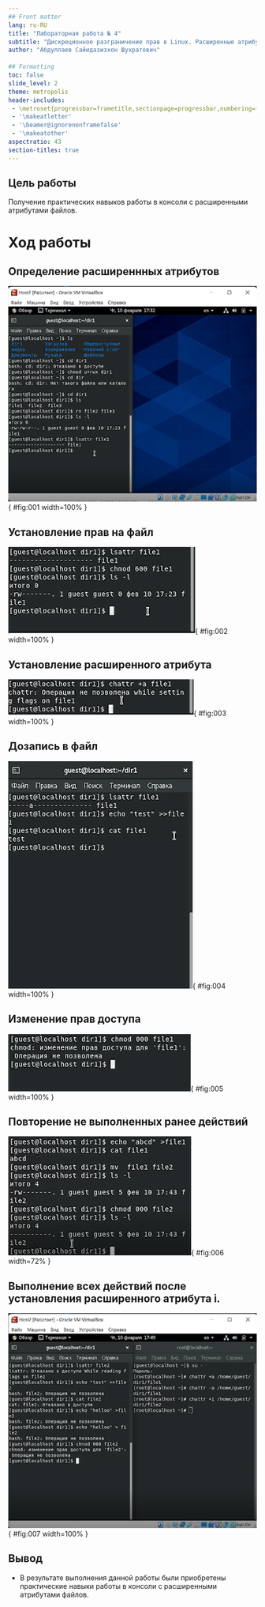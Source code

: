 ```yaml
---
## Front matter
lang: ru-RU
title: "Лабораторная работа № 4"
subtitle: "Дискреционное разграничение прав в Linux. Расширенные атрибуты"
author: "Абдуллаев Сайидазизхон Шухратович"

## Formatting
toc: false
slide_level: 2
theme: metropolis
header-includes: 
 - \metroset{progressbar=frametitle,sectionpage=progressbar,numbering=fraction}
 - '\makeatletter'
 - '\beamer@ignorenonframefalse'
 - '\makeatother'
aspectratio: 43
section-titles: true
---
```


## Цель работы

Получение практических навыков работы в консоли с расширенными атрибутами файлов.

# Ход работы

## Определение расширеннных атрибутов

![](image/pres/1.png){ #fig:001 width=100% }

## Установление прав на файл
![](image/pres/2.png){ #fig:002 width=100% }

## Установление расширенного атрибута

![](image/pres/3.png){ #fig:003 width=100% }

## Дозапись в файл

![](image/pres/4.png){ #fig:004 width=100% }

## Изменение прав доступа

![](image/pres/5.png){ #fig:005 width=100% }

## Повторение не выполненных ранее действий

![](image/pres/6.png){ #fig:006 width=72% }

## Выполнение всех действий после установления расширенного атрибута i.

![](image/pres/7.png){ #fig:007 width=100% }

## Вывод

- В результате выполнения данной работы были приобретены практические навыки работы в консоли с расширенными атрибутами файлов.